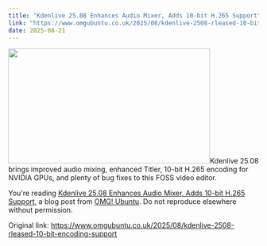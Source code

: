 ```yaml
---
title: "Kdenlive 25.08 Enhances Audio Mixer, Adds 10-bit H.265 Support"
link: "https://www.omgubuntu.co.uk/2025/08/kdenlive-2508-rleased-10-bit-encoding-support"
date: 2025-08-21
---
```


<p><img width="406" height="232" src="https://i0.wp.com/www.omgubuntu.co.uk/wp-content/uploads/2024/12/kdenlive-1.jpg?resize=406%2C232&amp;ssl=1" class="attachment-post-list size-post-list wp-post-image" alt="" decoding="async" srcset="https://i0.wp.com/www.omgubuntu.co.uk/wp-content/uploads/2024/12/kdenlive-1.jpg?resize=350%2C200&amp;ssl=1 350w, https://i0.wp.com/www.omgubuntu.co.uk/wp-content/uploads/2024/12/kdenlive-1.jpg?resize=406%2C232&amp;ssl=1 406w, https://i0.wp.com/www.omgubuntu.co.uk/wp-content/uploads/2024/12/kdenlive-1.jpg?resize=840%2C480&amp;ssl=1 840w, https://i0.wp.com/www.omgubuntu.co.uk/wp-content/uploads/2024/12/kdenlive-1.jpg?zoom=3&amp;resize=406%2C232&amp;ssl=1 1218w" sizes="(max-width: 406px) 100vw, 406px" />Kdenlive 25.08 brings improved audio mixing, enhanced Titler, 10-bit H.265 encoding for NVIDIA GPUs, and plenty of bug fixes to this FOSS video editor.</p>
<p>You're reading <a href="https://www.omgubuntu.co.uk/2025/08/kdenlive-2508-rleased-10-bit-encoding-support">Kdenlive 25.08 Enhances Audio Mixer, Adds 10-bit H.265 Support</a>, a blog post from <a href="https://www.omgubuntu.co.uk">OMG! Ubuntu</a>. Do not reproduce elsewhere without permission.</p>


Original link: https://www.omgubuntu.co.uk/2025/08/kdenlive-2508-rleased-10-bit-encoding-support